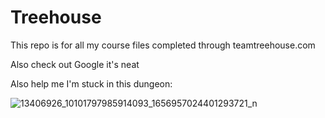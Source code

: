# Treehouse

This repo is for all my course files completed through teamtreehouse.com

Also check out Google it's neat

Also help me I'm stuck in this dungeon:

![13406926_10101797985914093_1656957024401293721_n](https://cloud.githubusercontent.com/assets/21346497/18108005/5a8228b2-6ed8-11e6-9e98-bb51d6eb3354.jpg)

